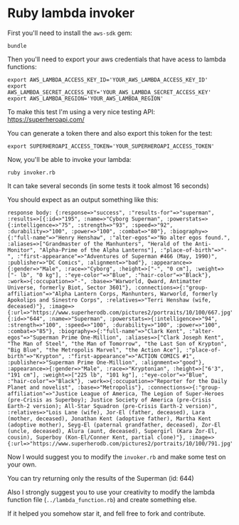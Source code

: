 # Ruby lambda invoker

First you'll need to install the `aws-sdk` gem:

`bundle`

Then you'll need to export your aws credentials that have acess to lambda functions:

```
export AWS_LAMBDA_ACCESS_KEY_ID='YOUR_AWS_LAMBDA_ACCESS_KEY_ID'
export AWS_LAMBDA_SECRET_ACCESS_KEY='YOUR_AWS_LAMBDA_SECRET_ACCESS_KEY'
export AWS_LAMBDA_REGION='YOUR_AWS_LAMBDA_REGION'
```

To make this test I'm using a very nice testing API: https://superheroapi.com/

You can generate a token there and also export this token for the test:
```
export SUPERHEROAPI_ACCESS_TOKEN='YOUR_SUPERHEROAPI_ACCESS_TOKEN'
```

Now, you'll be able to invoke your lambda:

`ruby invoker.rb`

It can take several seconds (in some tests it took almost 16 seconds)

You should expect as an output something like this:

```
response body: {:response=>"success", :"results-for"=>"superman", :results=>[{:id=>"195", :name=>"Cyborg Superman", :powerstats=>{:intelligence=>"75", :strength=>"93", :speed=>"92", :durability=>"100", :power=>"100", :combat=>"80"}, :biography=>{:"full-name"=>"Henry Henshaw", :"alter-egos"=>"No alter egos found.", :aliases=>["Grandmaster of the Manhunters", "Herald of the Anti-Monitor", "Alpha-Prime of the Alpha Lanterns"], :"place-of-birth"=>"-", :"first-appearance"=>"Adventures of Superman #466 (May, 1990)", :publisher=>"DC Comics", :alignment=>"bad"}, :appearance=>{:gender=>"Male", :race=>"Cyborg", :height=>["-", "0 cm"], :weight=>["- lb", "0 kg"], :"eye-color"=>"Blue", :"hair-color"=>"Black"}, :work=>{:occupation=>"-", :base=>"Warworld, Qward, Antimatter Universe, formerly Biot, Sector 3601"}, :connections=>{:"group-affiliation"=>"Alpha Lantern Corps, Manhunters, Warworld, formerly Apokolips and Sinestro Corps", :relatives=>"Terri Henshaw (wife, deceased)"}, :image=>{:url=>"https://www.superherodb.com/pictures2/portraits/10/100/667.jpg"}}, {:id=>"644", :name=>"Superman", :powerstats=>{:intelligence=>"94", :strength=>"100", :speed=>"100", :durability=>"100", :power=>"100", :combat=>"85"}, :biography=>{:"full-name"=>"Clark Kent", :"alter-egos"=>"Superman Prime One-Million", :aliases=>["Clark Joseph Kent", "The Man of Steel", "the Man of Tomorrow", "the Last Son of Krypton", "Big Blue", "the Metropolis Marvel", "the Action Ace"], :"place-of-birth"=>"Krypton", :"first-appearance"=>"ACTION COMICS #1", :publisher=>"Superman Prime One-Million", :alignment=>"good"}, :appearance=>{:gender=>"Male", :race=>"Kryptonian", :height=>["6'3", "191 cm"], :weight=>["225 lb", "101 kg"], :"eye-color"=>"Blue", :"hair-color"=>"Black"}, :work=>{:occupation=>"Reporter for the Daily Planet and novelist", :base=>"Metropolis"}, :connections=>{:"group-affiliation"=>"Justice League of America, The Legion of Super-Heroes (pre-Crisis as Superboy); Justice Society of America (pre-Crisis Earth-2 version); All-Star Squadron (pre-Crisis Earth-2 version)", :relatives=>"Lois Lane (wife), Jor-El (father, deceased), Lara (mother, deceased), Jonathan Kent (adoptive father), Martha Kent (adoptive mother), Seyg-El (paternal grandfather, deceased), Zor-El (uncle, deceased), Alura (aunt, deceased), Supergirl (Kara Zor-El, cousin), Superboy (Kon-El/Conner Kent, partial clone)"}, :image=>{:url=>"https://www.superherodb.com/pictures2/portraits/10/100/791.jpg"}}]}
```

Now I would suggest you to modify the `invoker.rb` and make some test on your own.

You can try returning only the results of the Superman (id: 644)

Also I strongly suggest you to use your creativity to modify the lambda function file (`../lambda_function.rb`) and create something else.

If it helped you somehow star it, and fell free to fork and contribute.
